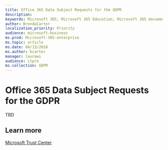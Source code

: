 ```yaml
---
title: Office 365 Data Subject Requests for the GDPR
description: 
keywords: Microsoft 365, Microsoft 365 Education, Microsoft 365 documentation, GDPR
author: BrendaCarter
localization_priority: Priority
audience: microsoft-business
ms.prod: Microsoft-365-enterprise
ms.topic: article
ms.date: 04/13/2018
ms.author: bcarter
manager: laurawi
audience: itpro
ms.collection: GDPR
---
```


# Office 365 Data Subject Requests for the GDPR

TBD

## Learn more
[Microsoft Trust Center](https://www.microsoft.com/en-us/TrustCenter/Privacy/gdpr/default.aspx)

